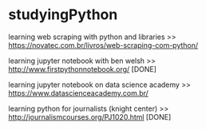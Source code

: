 # studyingPython

learning web scraping with python and libraries >> https://novatec.com.br/livros/web-scraping-com-python/

learning jupyter notebook with ben welsh >> http://www.firstpythonnotebook.org/ [DONE]

learning jupyter notebook on data science academy >> https://www.datascienceacademy.com.br/

learning python for journalists (knight center) >> http://journalismcourses.org/PJ1020.html [DONE]
